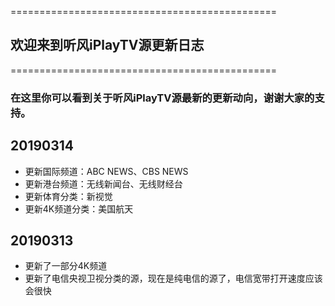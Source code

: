 ==============================================

## 欢迎来到听风iPlayTV源更新日志

==============================================

### 在这里你可以看到关于听风iPlayTV源最新的更新动向，谢谢大家的支持。


## 20190314

- 更新国际频道：ABC NEWS、CBS NEWS
- 更新港台频道：无线新闻台、无线财经台
- 更新体育分类：新视觉
- 更新4K频道分类：美国航天

## 20190313
- 更新了一部分4K频道
- 更新了电信央视卫视分类的源，现在是纯电信的源了，电信宽带打开速度应该会很快

